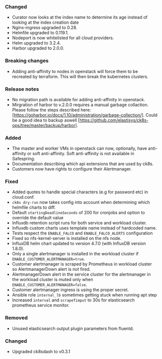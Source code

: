 ### Changed
- Curator now looks at the index name to determine its age instead of looking at the index creation date
- Nginx-ingress upgraded to 0.28.
- Helmfile upgraded to 0.119.1.
- Nodeport is now whitelisted for all cloud providers.
- Helm upgraded to 3.2.4.
- Harbor upgraded to 2.0.0. 

### Breaking changes
- Adding anti-affinity to nodes in openstack will force them to be recreated by terraform. This will then break the kubernetes clusters.

### Release notes
- No migration path is available for adding anti-affinity in openstack.
- Mirgration of harbor to v.2.0.0 requires a manual garbage collaction. Please follow the steps described here: [https://goharbor.io/docs/1.10/administration/garbage-collection/]. Could be a good idea to backup aswell [https://github.com/elastisys/ck8s-ops/tree/master/backup/harbor].

### Added
- The master and worker VMs in openstack can now, optionally, have anti-affinity or soft anti-affinity. Soft anti-affinity is not available in Safespring.
- Documentation describing which api extensions that are used by ck8s.
- Customers now have rights to configure their Alertmanager.

### Fixed
- Added quotes to handle special characters (e.g for password etc) in cloud.conf.
- `ck8s dry-run` now takes config into account when determining which helmfile charts to diff.
- Default `startingDeadlineSeconds` of 200 for cronjobs and option to override the default value 
- Influxdb retention script runs for both service and workload cluster.
- Influxdb custom charts uses template name instead of hardcoded name.
- Tests respect the `ENABLE_FALCO` and `ENABLE_FALCO_ALERTS` configuration
- Fixed so nfs-kernel-server is installed on the nfs node.
- InfluxDB helm chart updated to version 4.7.0 (with InfluxDB version 1.8.0).
- Only a single alertmanager is installed in the workload cluster if `ENABLE_CUSTOMER_ALERTMANAGER=true`.
- Customer alertmanager is scraped by Prometheus in workload cluster so AlertmanagerDown alert is not fired.
- AlertmanagerDown alert in the service cluster for the alertmanager in the workload cluster is muted only when `ENABLE_CUSTOMER_ALERTMANAGER=false`.
- Customer alertmanager ingress is using the proper secret.
- Ansible role `internal_lb` sometimes getting stuck when running apt step
- Increased `interval` and `scrapeTimput` to 30s for elasticsearch prometheus service monitor.

### Removed
- Unused elasticsearch output plugin parameters from fluentd.

### Changed
- Upgraded ck8sdash to v0.3.1
